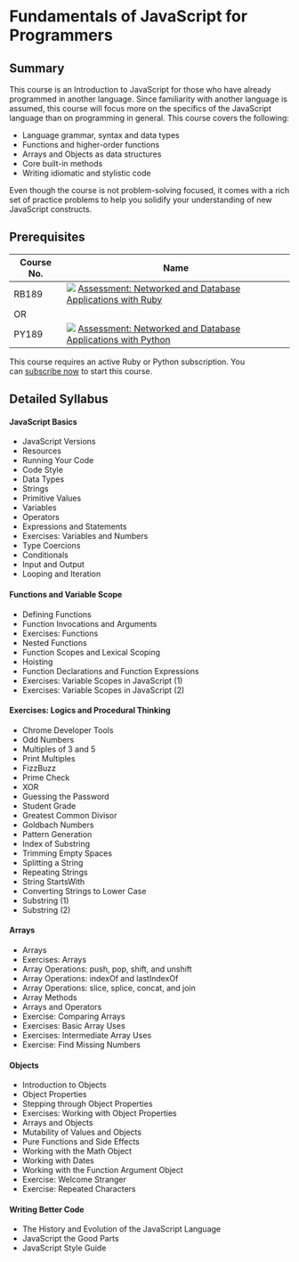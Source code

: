 # Fundamentals of JavaScript for Programmers

## Summary

This course is an Introduction to JavaScript for those who have already programmed in another language. Since familiarity with another language is assumed, this course will focus more on the specifics of the JavaScript language than on programming in general. This course covers the following:

- Language grammar, syntax and data types
- Functions and higher-order functions
- Arrays and Objects as data structures
- Core built-in methods
- Writing idiomatic and stylistic code

Even though the course is not problem-solving focused, it comes with a rich set of practice problems to help you solidify your understanding of new JavaScript constructs.

## Prerequisites

|Course No.|Name|
|---|---|
|RB189|![](https://d24f1whwu8r3u4.cloudfront.net/assets/icons/assessment-d6a7b82d2af171d839b9b0ef8a4a24d1579dc8a5bf93b8b677e9a99c73dec9e2.svg) [Assessment: Networked and Database Applications with Ruby](https://launchschool.com/courses/ebb19e5c)|
|OR|   |
|PY189|![](https://d24f1whwu8r3u4.cloudfront.net/assets/icons/assessment-d6a7b82d2af171d839b9b0ef8a4a24d1579dc8a5bf93b8b677e9a99c73dec9e2.svg) [Assessment: Networked and Database Applications with Python](https://launchschool.com/courses/4f1d8e91)|

This course requires an active Ruby or Python subscription. You can [subscribe now](https://launchschool.com/subscription/ruby) to start this course.

## Detailed Syllabus

#### JavaScript Basics

- JavaScript Versions
- Resources
- Running Your Code
- Code Style
- Data Types
- Strings
- Primitive Values
- Variables
- Operators
- Expressions and Statements
- Exercises: Variables and Numbers
- Type Coercions
- Conditionals
- Input and Output
- Looping and Iteration

#### Functions and Variable Scope

- Defining Functions
- Function Invocations and Arguments
- Exercises: Functions
- Nested Functions
- Function Scopes and Lexical Scoping
- Hoisting
- Function Declarations and Function Expressions
- Exercises: Variable Scopes in JavaScript (1)
- Exercises: Variable Scopes in JavaScript (2)

#### Exercises: Logics and Procedural Thinking

- Chrome Developer Tools
- Odd Numbers
- Multiples of 3 and 5
- Print Multiples
- FizzBuzz
- Prime Check
- XOR
- Guessing the Password
- Student Grade
- Greatest Common Divisor
- Goldbach Numbers
- Pattern Generation
- Index of Substring
- Trimming Empty Spaces
- Splitting a String
- Repeating Strings
- String StartsWith
- Converting Strings to Lower Case
- Substring (1)
- Substring (2)

#### Arrays

- Arrays
- Exercises: Arrays
- Array Operations: push, pop, shift, and unshift
- Array Operations: indexOf and lastIndexOf
- Array Operations: slice, splice, concat, and join
- Array Methods
- Arrays and Operators
- Exercise: Comparing Arrays
- Exercises: Basic Array Uses
- Exercises: Intermediate Array Uses
- Exercise: Find Missing Numbers

#### Objects

- Introduction to Objects
- Object Properties
- Stepping through Object Properties
- Exercises: Working with Object Properties
- Arrays and Objects
- Mutability of Values and Objects
- Pure Functions and Side Effects
- Working with the Math Object
- Working with Dates
- Working with the Function Argument Object
- Exercise: Welcome Stranger
- Exercise: Repeated Characters

#### Writing Better Code

- The History and Evolution of the JavaScript Language
- JavaScript the Good Parts
- JavaScript Style Guide